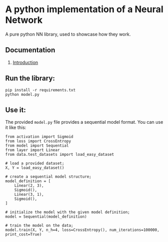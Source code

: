 # A python implementation of a Neural Network

A pure python NN library, used to showcase how they work.

## Documentation

1. [Introduction](documentation/Introduction.html)

## Run the library:

```
pip install -r requirements.txt
python model.py
```

## Use it:

The provided `model.py` file provides a sequential model format. You can use it like this:

```
from activation import Sigmoid
from loss import CrossEntropy
from model import Sequential
from layer import Linear
from data.test_datasets import load_easy_dataset

# load a provided dataset;
X, Y = load_easy_dataset()

# create a sequential model structure;
model_definition = [
    Linear(2, 3),
    Sigmoid(),
    Linear(3, 1),
    Sigmoid(),
]

# initialize the model with the given model definition;
model = Sequential(model_definition)

# train the model on the data;
model.train(X, Y, n_h=4, loss=CrossEntropy(), num_iterations=100000, print_cost=True)
```
